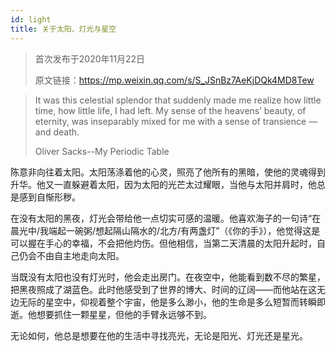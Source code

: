```yaml
---
id: light
title: 关于太阳、灯光与星空
---
```


> 首次发布于2020年11月22日
>
> 原文链接：https://mp.weixin.qq.com/s/S_JSnBz7AeKjDQk4MD8Tew

> It was this celestial splendor that suddenly made me realize how little time, how little life, I had left. My sense of the heavens’ beauty, of eternity, was inseparably mixed for me with a sense of transience — and death.
>
> Oliver Sacks--My Periodic Table

陈意非向往着太阳。太阳荡涤着他的心灵，照亮了他所有的黑暗，使他的灵魂得到升华。他又一直躲避着太阳，因为太阳的光芒太过耀眼，当他与太阳并肩时，他总是感到自惭形秽。

在没有太阳的黑夜，灯光会带给他一点切实可感的温暖。他喜欢海子的一句诗“在晨光中/我端起一碗粥/想起隔山隔水的/北方/有两盏灯”（《你的手》），他觉得这是可以握在手心的幸福，不会把他灼伤。但他相信，当第二天清晨的太阳升起时，自己仍会不由自主地走向太阳。

当既没有太阳也没有灯光时，他会走出房门。在夜空中，他能看到数不尽的繁星，把黑夜照成了湖蓝色。此时他感受到了世界的博大、时间的辽阔——而他站在这无边无际的星空中，仰视着整个宇宙，他是多么渺小，他的生命是多么短暂而转瞬即逝。他想要抓住一颗星星，但他的手臂永远够不到。

无论如何，他总是想要在他的生活中寻找亮光，无论是阳光、灯光还是星光。
